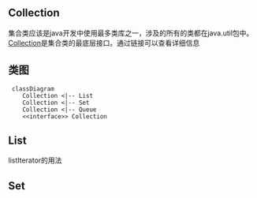 
## Collection

集合类应该是java开发中使用最多类库之一，涉及的所有的类都在java.util包中。[Collection](https://docs.oracle.com/en/java/javase/13/docs/api/java.base/java/util/Collection.html)是集合类的最底层接口。通过链接可以查看详细信息


## 类图
```mermaid
 classDiagram
    Collection <|-- List
    Collection <|-- Set
    Collection <|-- Queue
    <<interface>> Collection
```

## List
listIterator的用法

## Set